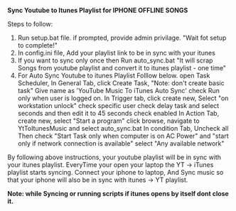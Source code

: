 **Sync Youtube to Itunes Playlist for IPHONE OFFLINE SONGS**

Steps to follow:

1. Run setup.bat file. if prompted, provide admin privilage. "Wait fot setup to complete!"
2. In config.ini file, Add your playlist link to be in sync with your itunes
3. If you want to sync only once then Run auto_sync.bat "It will scrap Songs from youtube playlist and convert it to itunes playlist - one time" 
4. For Auto Sync Youtube to itunes Playlist Folllow below.
   open Task Scheduler,
   In General Tab,
     click Create Task, "Note: don't create basic task"
     Give name as 'YouTube Music To iTunes Auto Sync'
     check Run only when user is logged on.
   In Trigger tab,
     click create new,
     Select "on workstation unlock"
     check specific user
     check delay task and select seconds and then edit it to 45 seconds
     check enabled
   In Action Tab,
     create new,
     select "Start a program"
     click browse, navigate to YtToItunesMusic and select auto_sync.bat
   In condition Tab,
     Uncheck all
     Then check "Start Task only when computer is on AC Power" and
     "start only if network connection is available"
     select "Any available network"

By following above instructions, your youtube playlist will be in sync with your itunes playlist. 
EveryTime your open your laptop the YT -> iTunes playlist starts syncing. 
Connect your iphone to laptop, And Sync music so that your iphone will also be in sync with itunes -> YT playlist.

**Note: while Syncing or running scripts if itunes opens by itself dont close it.**
